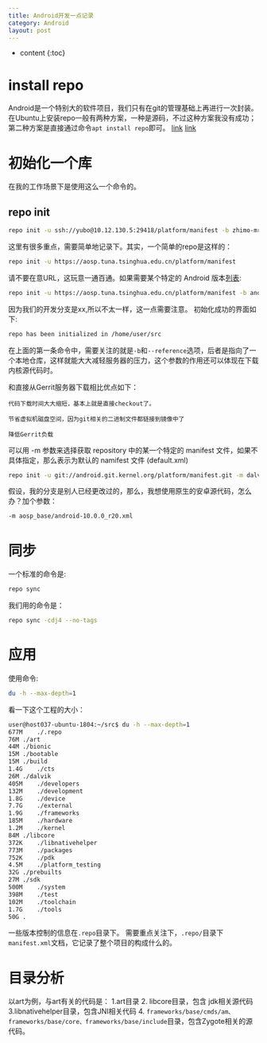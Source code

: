 ```yaml
---
title: Android开发一点记录
category: Android
layout: post
---
```

* content
{:toc}

# install repo
Android是一个特别大的软件项目，我们只有在git的管理基础上再进行一次封装。
在Ubuntu上安装repo一般有两种方案，一种是源码，不过这种方案我没有成功；第二种方案是直接通过命令`apt install repo`即可。
[link](https://blog.csdn.net/sunweizhong1024/article/details/8055372)
[link](https://blog.csdn.net/yasin_lee/article/details/5975068)
# 初始化一个库
在我的工作场景下是使用这么一个命令的。
## repo init
```bash
repo init -u ssh://yubo@10.12.130.5:29418/platform/manifest -b zhimo-mr1-dev  --repo-url=ssh://yubo@10.12.130.5:29418/tools/git-repo --reference=/home/local_mirror
```
这里有很多重点，需要简单地记录下。其实，一个简单的repo是这样的：
```bash
repo init -u https://aosp.tuna.tsinghua.edu.cn/platform/manifest
```
请不要在意URL，这玩意一通百通。如果需要某个特定的 Android 版本[列表](https://source.android.google.cn/setup/start/build-numbers#source-code-tags-and-builds):
```bash
repo init -u https://aosp.tuna.tsinghua.edu.cn/platform/manifest -b android-4.0.1_r1
```
因为我们的开发分支是xx,所以不太一样，这一点需要注意。
初始化成功的界面如下:
```bash
repo has been initialized in /home/user/src
```
在上面的第一条命令中，需要关注的就是`-b`和`--reference`选项，后者是指向了一个本地仓库，这样就能大大减轻服务器的压力，这个参数的作用还可以体现在下载内核源代码时。

和直接从Gerrit服务器下载相比优点如下：

	代码下载时间大大缩短，基本上就是直接checkout了。

	节省虚拟机磁盘空间，因为git相关的二进制文件都链接到镜像中了

	降低Gerrit负载

可以用 -m 参数来选择获取 repository 中的某一个特定的 manifest 文件，如果不具体指定，那么表示为默认的 namifest 文件 (default.xml)
```bash
repo init -u git://android.git.kernel.org/platform/manifest.git -m dalvik-plus.xml
```
假设，我的分支是别人已经更改过的，那么，我想使用原生的安卓源代码，怎么办？加个参数：

```bash
-m aosp_base/android-10.0.0_r20.xml
```
# 同步
一个标准的命令是:

```bash
repo sync
```
我们用的命令是：

```bash
repo sync -cdj4 --no-tags
```

# 应用
使用命令:
```bash
du -h --max-depth=1
```
看一下这个工程的大小：
```bash
user@host037-ubuntu-1804:~/src$ du -h --max-depth=1
677M	./.repo
76M	./art
44M	./bionic
15M	./bootable
15M	./build
1.4G	./cts
26M	./dalvik
405M	./developers
132M	./development
1.8G	./device
7.7G	./external
1.9G	./frameworks
185M	./hardware
1.2M	./kernel
84M	./libcore
372K	./libnativehelper
773M	./packages
752K	./pdk
4.5M	./platform_testing
32G	./prebuilts
27M	./sdk
500M	./system
398M	./test
102M	./toolchain
1.7G	./tools
50G	.
```
一些版本控制的信息在`.repo`目录下。
需要重点关注下，`.repo/`目录下`manifest.xml`文档，它记录了整个项目的构成什么的。

# 目录分析
以art为例，与art有关的代码是：
1.art目录  2. libcore目录，包含 jdk相关源代码  3.libnativehelper目录，包含JNI相关代码
4. `frameworks/base/cmds/am、frameworks/base/core、frameworks/base/include`目录，包含Zygote相关的源代码。

